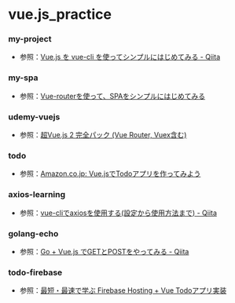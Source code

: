 # vue.js_practice

### my-project

- 参照：[Vue.js を vue-cli を使ってシンプルにはじめてみる - Qiita](https://qiita.com/567000/items/dde495d6a8ad1c25fa43)

### my-spa

- 参照：[Vue-routerを使って、SPAをシンプルにはじめてみる](https://qiita.com/567000/items/d6a7c694a370dc92e774)

### udemy-vuejs

- 参照：[超Vue.js 2 完全パック (Vue Router, Vuex含む)](https://www.udemy.com/course/vue-js-complete-guide/)

### todo

- 参照：[Amazon.co.jp: Vue.jsでTodoアプリを作ってみよう](https://www.amazon.co.jp/Vue-js%E3%81%A7Todo%E3%82%A2%E3%83%97%E3%83%AA%E3%82%92%E4%BD%9C%E3%81%A3%E3%81%A6%E3%81%BF%E3%82%88%E3%81%86-kenpapa-ebook/dp/B07JLBB1V9/ref=sr_1_7?__mk_ja_JP=%E3%82%AB%E3%82%BF%E3%82%AB%E3%83%8A&dchild=1&keywords=vue&qid=1628650408&refinements=p_n_feature_nineteen_browse-bin%3A3169286051&rnid=3169285051&s=digital-text&sr=1-7)

### axios-learning

- 参照：[vue-cliでaxiosを使用する(設定から使用方法まで) - Qiita](https://qiita.com/right1121/items/092ac7ff747e1c47b2b1)

### golang-echo

- 参照：[Go + Vue.js でGETとPOSTをやってみる - Qiita](https://qiita.com/SY-BETA/items/e57446ffa4269376e699)

### todo-firebase

- 参照：[最短・最速で学ぶ Firebase Hosting + Vue Todoアプリ実装](https://www.udemy.com/course/firebase-hosting-vue-todo/)
